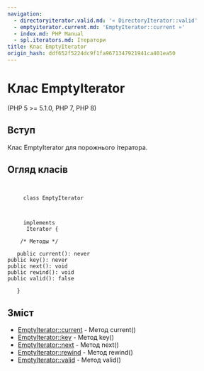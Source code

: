 ```yaml
---
navigation:
  - directoryiterator.valid.md: '« DirectoryIterator::valid'
  - emptyiterator.current.md: 'EmptyIterator::current »'
  - index.md: PHP Manual
  - spl.iterators.md: Ітератори
title: Клас EmptyIterator
origin_hash: ddf652f5224dc9f1fa9671347921941ca401ea50
---
```

# Клас EmptyIterator

(PHP 5 >= 5.1.0, PHP 7, PHP 8)

## Вступ

Клас EmptyIterator для порожнього ітератора.

## Огляд класів

```classsynopsis

    
     class EmptyIterator
    

    
     implements
      Iterator {

    /* Методы */
    
   public current(): never
public key(): never
public next(): void
public rewind(): void
public valid(): false

   }
```

## Зміст

-   [EmptyIterator::current](emptyiterator.current.md) \- Метод current()
-   [EmptyIterator::key](emptyiterator.key.md) \- Метод key()
-   [EmptyIterator::next](emptyiterator.next.md) \- Метод next()
-   [EmptyIterator::rewind](emptyiterator.rewind.md) \- Метод rewind()
-   [EmptyIterator::valid](emptyiterator.valid.md) \- Метод valid()

